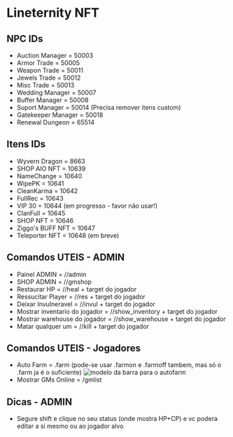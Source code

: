 # Lineternity NFT

## NPC IDs
* Auction Manager = 50003
* Armor Trade = 50005
* Weapon Trade = 50011
* Jewels Trade = 50012
* Misc Trade = 50013
* Wedding Manager = 50007
* Buffer Manager = 50008
* Suport Manager = 50014 (Precisa remover itens custom)
* Gatekeeper Manager = 50018
* Renewal Dungeon = 65514

## Itens IDs
* Wyvern Dragon = 8663
* SHOP AIO NFT = 10639
* NameChange = 10640
* WipePK = 10641
* CleanKarma = 10642
* FullRec = 10643
* VIP 30 = 10644 (em progresso - favor não usar!)
* ClanFull = 10645
* SHOP NFT = 10646
* Ziggo's BUFF NFT = 10647
* Teleporter NFT = 10648 (em breve)

## Comandos UTEIS - ADMIN
* Painel ADMIN = //admin
* SHOP ADMIN = //gmshop
* Restaurar HP = //heal + target do jogador
* Ressucitar Player = //res + target do jogador
* Deixar Invulneravel = //invul + target do jogador
* Mostrar inventario do jogador = //show_inventory + target do jogador
* Mostrar warehouse do jogador = //show_warehouse + target do jogador
* Matar qualquer um = //kill + target do jogador

## Comandos UTEIS - Jogadores
* Auto Farm = .farm (pode-se usar .farmon e .farmoff tambem, mas só o .farm ja é o suficiente)
![modelo da barra para o autofarm](https://i.imgur.com/DanYtk4.png)
* Mostrar GMs Online = /gmlist

## Dicas - ADMIN
* Segure shift e clique no seu status (onde mostra HP+CP) e vc podera editar a si mesmo ou ao jogador alvo


